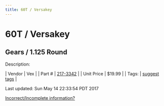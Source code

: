 ```yaml
---
title: 60T / Versakey
---
```


# 60T / Versakey
## Gears / 1.125 Round
Description: 	 

| Vendor | Vex | 
| Part # | [217-3342](http://www.vexrobotics.com/vexpro/motion/vexpro-gears/bearing-bore-gears.html) | 
| Unit Price | $19.99 | 
| Tags: | [suggest tags](https://docs.google.com/forms/d/e/1FAIpQLSeWyY8v3RgOty-MyWmh9U0iivNYN_molChYyS-0U-o-kOAv_g/viewform) | 

Last updated: Sun May 14 22:33:54 PDT 2017

 [Incorrect/Incomplete information?](https://docs.google.com/forms/d/e/1FAIpQLSeWyY8v3RgOty-MyWmh9U0iivNYN_molChYyS-0U-o-kOAv_g/viewform)